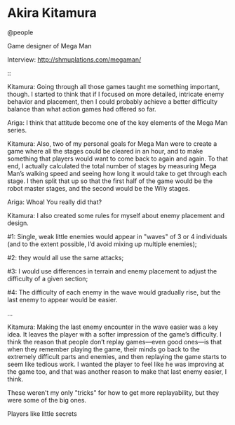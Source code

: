 # Akira Kitamura
@people

Game designer of Mega Man

Interview: <http://shmuplations.com/megaman/>

::

  Kitamura: Going through all those games taught me something important, though. I started to think that if I focused on more detailed, intricate enemy behavior and placement, then I could probably achieve a better difficulty balance than what action games had offered so far.
  
  Ariga: I think that attitude become one of the key elements of the Mega Man series.
  
  Kitamura: Also, two of my personal goals for Mega Man were to create a game where all the stages could be cleared in an hour, and to make something that players would want to come back to again and again. To that end, I actually calculated the total number of stages by measuring Mega Man’s walking speed and seeing how long it would take to get through each stage. I then split that up so that the first half of the game would be the robot master stages, and the second would be the Wily stages.
  
  Ariga: Whoa! You really did that?
  
  Kitamura: I also created some rules for myself about enemy placement and design.
  
  #1: Single, weak little enemies would appear in "waves" of 3 or 4 individuals (and to the extent possible, I’d avoid mixing up multiple enemies);
  
  #2: they would all use the same attacks;
  
  #3: I would use differences in terrain and enemy placement to adjust the difficulty of a given section;
  
  #4: The difficulty of each enemy in the wave would gradually rise, but the last enemy to appear would be easier.

  ...

  Kitamura: Making the last enemy encounter in the wave easier was a key idea. It leaves the player with a softer impression of the game’s difficulty. I think the reason that people don’t replay games—even good ones—is that when they remember playing the game, their minds go back to the extremely difficult parts and enemies, and then replaying the game starts to seem like tedious work. I wanted the player to feel like he was improving at the game too, and that was another reason to make that last enemy easier, I think.
  
  These weren’t my only "tricks" for how to get more replayability, but they were some of the big ones. 


Players like little secrets


